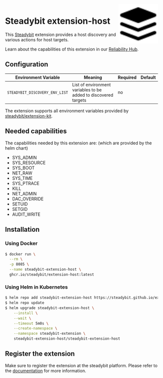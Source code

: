 <img src="./logo.svg" height="130" align="right" alt="Host logo">

# Steadybit extension-host

This [Steadybit](https://www.steadybit.com/) extension provides a host discovery and various actions for host targets.

Learn about the capabilities of this extension in our [Reliability Hub](https://hub.steadybit.com/extension/com.github.steadybit.extension_host).

## Configuration

| Environment Variable                  | Meaning                                                         | Required | Default |
|---------------------------------------|-----------------------------------------------------------------|----------|---------|
| `STEADYBIT_DISCOVERY_ENV_LIST`        | List of environment variables to be added to discovered targets | no       |         |

The extension supports all environment variables provided by [steadybit/extension-kit](https://github.com/steadybit/extension-kit#environment-variables).

## Needed capabilities

The capabilities needed by this extension are: (which are provided by the helm chart)

- SYS_ADMIN
- SYS_RESOURCE
- SYS_BOOT
- NET_RAW
- SYS_TIME
- SYS_PTRACE
- KILL
- NET_ADMIN
- DAC_OVERRIDE
- SETUID
- SETGID
- AUDIT_WRITE


## Installation

### Using Docker

```sh
$ docker run \
  --rm \
  -p 8085 \
  --name steadybit-extension-host \
  ghcr.io/steadybit/extension-host:latest
```

### Using Helm in Kubernetes

```sh
$ helm repo add steadybit-extension-host https://steadybit.github.io/extension-host
$ helm repo update
$ helm upgrade steadybit-extension-host \
    --install \
    --wait \
    --timeout 5m0s \
    --create-namespace \
    --namespace steadybit-extension \
    steadybit-extension-host/steadybit-extension-host
```

## Register the extension

Make sure to register the extension at the steadybit platform. Please refer to
the [documentation](https://docs.steadybit.com/integrate-with-steadybit/extensions/extension-installation) for more information.
